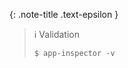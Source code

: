 <!-- _includes/docs/env/macaca-inspector/ -->

{: .note-title .text-epsilon }
> ℹ️ Validation
>
> `$ app-inspector -v`

